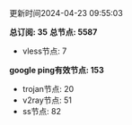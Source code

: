 更新时间2024-04-23 09:55:03

**总订阅: 35**
**总节点: 5587**
- vless节点: 7

**google ping有效节点: 153**
- trojan节点: 20
- v2ray节点: 51
- ss节点: 82
